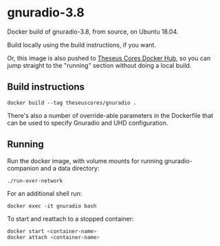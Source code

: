 # gnuradio-3.8

Docker build of gnuradio-3.8, from source, on Ubuntu 18.04.

Build locally using the build instructions, if you want.

Or, this image is also pushed to [Theseus Cores Docker Hub](https://hub.docker.com/r/theseuscores/gnuradio),
so you can jump straight to the "running" section without doing a local build.


## Build instructions

`docker build --tag theseuscores/gnuradio .`

There's also a number of override-able parameters in the Dockerfile that
can be used to specify Gnuradio and UHD configuration.

## Running

Run the docker image, with volume mounts for running gnuradio-companion
and a data directory:

```
./run-over-network
```

For an additional shell run:

```
docker exec -it gnuradio bash
```

To start and reattach to a stopped container:
```bash
docker start <container-name>
docker attach <container-name>
```
